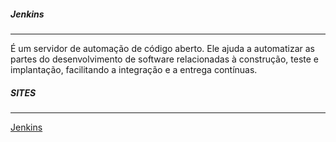 
##### Jenkins
***
É um servidor de automação de código aberto. 
Ele ajuda a automatizar as partes do desenvolvimento de software relacionadas à construção, teste e implantação, facilitando a integração e a entrega contínuas. 

##### SITES
***
[Jenkins](https://www.jenkins.io/)

